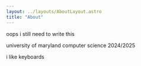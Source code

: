 ```yaml
---
layout: ../layouts/AboutLayout.astro
title: "About"
---
```


oops i still need to write this

university of maryland computer science 2024/2025

i like keyboards